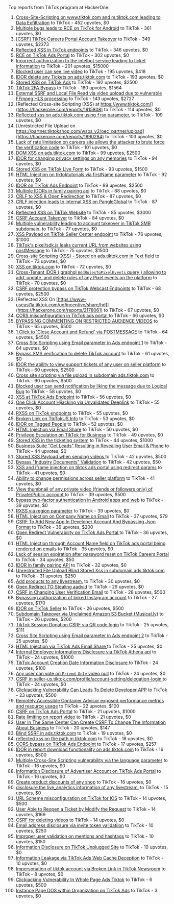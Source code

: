 Top reports from TikTok program at HackerOne:

1. [Cross-Site-Scripting on www.tiktok.com and m.tiktok.com leading to Data Exfiltration](https://hackerone.com/reports/968082) to TikTok - 452 upvotes, $0
2. [Multiple bugs leads to RCE on TikTok for Android](https://hackerone.com/reports/1065500) to TikTok - 361 upvotes, $0
3. [[CSRF] TikTok Careers Portal Account Takeover](https://hackerone.com/reports/1010522) to TikTok - 349 upvotes, $2373
4. [Reflected XSS in TikTok endpoints](https://hackerone.com/reports/1350887) to TikTok - 346 upvotes, $0
5. [RCE on TikTok Ads Portal](https://hackerone.com/reports/1024575) to TikTok - 302 upvotes, $0
6. [Incorrect authorization to the intelbot service leading to ticket information](https://hackerone.com/reports/1328546) to TikTok - 201 upvotes, $15000
7. [Blocked user can see live video](https://hackerone.com/reports/1067967) to TikTok - 195 upvotes, $418
8. [IDOR delete any Tickets on ads.tiktok.com](https://hackerone.com/reports/1475520) to TikTok - 193 upvotes, $0
9. [Stored XSS on TikTok Ads](https://hackerone.com/reports/1504202) to TikTok - 192 upvotes, $2500
10. [TikTok 2FA Bypass](https://hackerone.com/reports/1247108) to TikTok - 180 upvotes, $1564
11. [External SSRF and Local File Read via video upload due to vulnerable FFmpeg HLS processing](https://hackerone.com/reports/1062888) to TikTok - 143 upvotes, $2727
12. [Reflected Cross-site Scripting (XSS) at https://www.tiktok.com/](https://hackerone.com/reports/1915808) to TikTok - 114 upvotes, $0
13. [Reflected xss on ads.tiktok.com using `from` parameter.](https://hackerone.com/reports/1452375) to TikTok - 109 upvotes, $0
14. [Unrestricted File Upload on https://partner.tiktokshop.com/wsos_v2/oec_partner/upload](https://hackerone.com/reports/1890284) to TikTok - 103 upvotes, $0
15. [Lack of rate limitation on careers site allows the attacker to brute force the verification code](https://hackerone.com/reports/1075827) to TikTok - 101 upvotes, $0
16. [DOM XSS on ads.tiktok.com](https://hackerone.com/reports/1549451) to TikTok - 99 upvotes, $2500
17. [IDOR for changing privacy settings on any memories](https://hackerone.com/reports/1733627) to TikTok - 94 upvotes, $0
18. [Stored XSS on TikTok Live Form](https://hackerone.com/reports/1542703) to TikTok - 93 upvotes, $1500
19. [HTML Injection on tiktoktutorials via firstName parameter](https://hackerone.com/reports/1343492) to TikTok - 92 upvotes, $0
20. [IDOR on TikTok Ads Endpoint](https://hackerone.com/reports/1527906) to TikTok - 89 upvotes, $2500
21. [Multiple IDORs in family pairing api](https://hackerone.com/reports/1286332) to TikTok - 88 upvotes, $0
22. [CRLF to XSS & Open Redirection](https://hackerone.com/reports/2012519) to TikTok - 87 upvotes, $0
23. [CRLF injection leads to internal XSS on PangleGlobal](https://hackerone.com/reports/2189960) to TikTok - 87 upvotes, $0
24. [Reflected XSS on TikTok Website](https://hackerone.com/reports/1378413) to TikTok - 85 upvotes, $3000
25. [CSRF Account Takeover](https://hackerone.com/reports/1253462) to TikTok - 84 upvotes, $0
26. [Multiple vulnerability leading to account takeover in TikTok SMB subdomain.](https://hackerone.com/reports/1404612) to TikTok - 77 upvotes, $0
27. [XSS Payload on TikTok Seller Center endpoint](https://hackerone.com/reports/1554048) to TikTok - 76 upvotes, $1000
28. [TikTok's pixel/sdk.js leaks current URL from websites using postMessage](https://hackerone.com/reports/1598749) to TikTok - 75 upvotes, $1500
29. [Cross-site Scripting (XSS) - Stored on ads.tiktok.com in Text  field](https://hackerone.com/reports/1376961) to TikTok - 73 upvotes, $0
30. [XSS on tiktok.com](https://hackerone.com/reports/1322104) to TikTok - 72 upvotes, $0
31. [Cross-Tenant IDOR ( graphql `AddRulesToPixelEvents` query ) allowing to add, update, and delete rules of any Pixel events on the platform](https://hackerone.com/reports/984965) to TikTok - 70 upvotes, $0
32. [CSRF protection bypass on TikTok Webcast Endpoints](https://hackerone.com/reports/1543234) to TikTok - 68 upvotes, $2500
33. [Reflected XSS On [https://www-useast1a.tiktok.com/ug/incentive/share/hd]](https://hackerone.com/reports/2178061) to TikTok - 67 upvotes, $0
34. [CORS misconfiguration in TikTok ads portal ](https://hackerone.com/reports/1006524) to TikTok - 66 upvotes, $0
35. [BYPASSING COMMENTING ON RESTRICTED  AUDIENCE VIDEOS](https://hackerone.com/reports/1337351) to TikTok - 65 upvotes, $500
36. [1 Click to 'Close Account and Refund' via POSTMESSAGE](https://hackerone.com/reports/1897443) to TikTok - 64 upvotes, $4500
37. [Cross Site Scripting using Email parameter in Ads endpoint 1](https://hackerone.com/reports/953041) to TikTok - 64 upvotes, $0
38. [Bypass SMS verification to delete TikTok account](https://hackerone.com/reports/964467) to TikTok - 61 upvotes, $0
39. [IDOR the ability to view support tickets of any user on seller platform](https://hackerone.com/reports/1392630) to TikTok - 60 upvotes, $2500
40. [Cross site scripting via file upload in subdomain ads.tiktok.com](https://hackerone.com/reports/1433125) to TikTok - 60 upvotes, $500
41. [Blocked user can send notification by liking the message due to Logical Bug](https://hackerone.com/reports/1083421) to TikTok - 58 upvotes, $0
42. [XSS at TikTok Ads Endpoint](https://hackerone.com/reports/1683129) to TikTok - 56 upvotes, $0
43. [One Click Account Hijacking via Unvalidated Deeplink](https://hackerone.com/reports/1500614) to TikTok - 55 upvotes, $0
44. [RXSS on TikTok endpoints](https://hackerone.com/reports/2280863) to TikTok - 55 upvotes, $0
45. [Broken Link on TikTokUS.Info](https://hackerone.com/reports/1338457) to TikTok - 53 upvotes, $0
46. [IDOR on Tagged People](https://hackerone.com/reports/1555376) to TikTok - 52 upvotes, $0
47. [HTML Injection via Email Share](https://hackerone.com/reports/1490311) to TikTok - 50 upvotes, $0
48. [Privilege Escalation on TikTok for Business](https://hackerone.com/reports/1505567) to TikTok - 49 upvotes, $0
49. [Stored XSS in the ticketing system](https://hackerone.com/reports/1694037) to TikTok - 44 upvotes, $1000
50. [Business Suite "Get Leads" Resulting in Revealing User Email & Phone](https://hackerone.com/reports/1744194) to TikTok - 44 upvotes, $0
51. [Stored XSS Payload when sending videos ](https://hackerone.com/reports/1536046) to TikTok - 42 upvotes, $500
52. [Bypass "Industry Documents" Validation](https://hackerone.com/reports/997514) to TikTok - 42 upvotes, $50
53. [XSS and iframe injection on tiktok ads portal using redirect params](https://hackerone.com/reports/1514554) to TikTok - 41 upvotes, $0
54. [Ability to change permissions across seller platform](https://hackerone.com/reports/1783001) to TikTok - 41 upvotes, $0
55. [View thumbnail of any private video (friends or followers only) of Private/Public account ](https://hackerone.com/reports/1498353) to TikTok - 39 upvotes, $500
56. [bypass two-factor authentication in Android apps and web](https://hackerone.com/reports/1747978) to TikTok - 39 upvotes, $0
57. [RXSS via region parameter](https://hackerone.com/reports/2251191) to TikTok - 39 upvotes, $0
58. [HTML Injection on Company Name on Email](https://hackerone.com/reports/1022655) to TikTok - 37 upvotes, $79
59. [CSRF To Add New App In Developer Account And Bypassing Json Format](https://hackerone.com/reports/997615) to TikTok - 36 upvotes, $200
60. [Open Redirect Vulnerability on TikTok Ads Portal ](https://hackerone.com/reports/948150) to TikTok - 36 upvotes, $0
61. [HTML Injection through Account Name field on TikTok ads portal being rendered on emails](https://hackerone.com/reports/1066607) to TikTok - 35 upvotes, $0
62. [Lack of session expiration after password reset on TikTok Careers Portal](https://hackerone.com/reports/997127) to TikTok - 34 upvotes, $50
63. [IDOR in family pairing API](https://hackerone.com/reports/1586950) to TikTok - 32 upvotes, $0
64. [Unrestricted File Upload Blind Stored Xss  in subdomain ads.tiktok.com](https://hackerone.com/reports/1577370) to TikTok - 31 upvotes, $250
65. [Add products to any livestream.](https://hackerone.com/reports/1654657) to TikTok - 30 upvotes, $0
66. [Open Redirect TO  Stealing aadvid](https://hackerone.com/reports/1378533) to TikTok - 29 upvotes, $0
67. [CSRF in Changing User Verification Email](https://hackerone.com/reports/1531235) to TikTok - 28 upvotes, $500
68. [Bypassing authorization of linked Instagram account](https://hackerone.com/reports/1199965) to TikTok - 27 upvotes, $170
69. [IDOR on TikTok Seller](https://hackerone.com/reports/1509057) to TikTok - 26 upvotes, $500
70. [Subdomain Takeover via Unclaimed Amazon S3 Bucket (Musical.ly)](https://hackerone.com/reports/1102537) to TikTok - 26 upvotes, $200
71. [TikTok Session Donation CSRF via QR code login](https://hackerone.com/reports/1133661) to TikTok - 25 upvotes, $111
72. [Cross Site Scripting using Email parameter in Ads endpoint 2](https://hackerone.com/reports/946160) to TikTok - 25 upvotes, $0
73. [HTML Injection via TikTok Ads Email Share ](https://hackerone.com/reports/1376990) to TikTok - 25 upvotes, $0
74. [Internal Employee informations Disclosure via TikTok Athena api](https://hackerone.com/reports/1575560) to TikTok - 24 upvotes, $1000
75. [TikTok Account Creation Date Information Disclosure ](https://hackerone.com/reports/1562020) to TikTok - 24 upvotes, $100
76. [Any user can vote on `Friend Only` video pull](https://hackerone.com/reports/1793940) to TikTok - 24 upvotes, $0
77. [CSRF in seller-us.tiktok.com/profile/account-setting/delegation-login ](https://hackerone.com/reports/2002352) to TikTok - 24 upvotes, $0
78. [Clickjacking Vulnerability Can Leads To Delete Developer APP](https://hackerone.com/reports/1416612) to TikTok - 23 upvotes, $500
79. [Remotely Accessible Container Advisor exposed performance metrics and resource usage](https://hackerone.com/reports/1697599) to TikTok - 22 upvotes, $100
80. [CSRF on TikTok Ads Portal](https://hackerone.com/reports/1087436) to TikTok - 21 upvotes, $1000
81. [Rate limiting on report video](https://hackerone.com/reports/948146) to TikTok - 21 upvotes, $0
82. [User In The Same Center Can Create CSRF To Change The Information About Business](https://hackerone.com/reports/1006306) to TikTok - 20 upvotes, $147
83. [Blind SSRF in ads.tiktok.com](https://hackerone.com/reports/1006599) to TikTok - 19 upvotes, $0
84. [reflected xss on the path m.tiktok.com](https://hackerone.com/reports/1394440) to TikTok - 18 upvotes, $0
85. [CORS bypass on TikTok Ads Endpoint](https://hackerone.com/reports/1001951) to TikTok - 17 upvotes, $257
86. [IDOR in report download functionality on ads.tiktok.com](https://hackerone.com/reports/1559739) to TikTok - 16 upvotes, $500
87. [Multiple Cross-Site Scripting vulnerability via the language parameter](https://hackerone.com/reports/953053) to TikTok - 16 upvotes, $0
88. [Information Disclosure of Advertiser Account on TikTok Ads Portal](https://hackerone.com/reports/1018608) to TikTok - 16 upvotes, $0
89. [Create product discounts of any shop](https://hackerone.com/reports/1571578) to TikTok - 16 upvotes, $0
90. [disclosure the live_analytics information of any livestream.](https://hackerone.com/reports/1561299) to TikTok - 15 upvotes, $0
91. [URL Scheme misconfiguration on TikTok for IOS](https://hackerone.com/reports/1437294) to TikTok - 14 upvotes, $500
92. [User Able to Reopen a Ticket by Modify the Request](https://hackerone.com/reports/998993) to TikTok - 14 upvotes, $169
93. [CSRF for deleting videos](https://hackerone.com/reports/998979) to TikTok - 14 upvotes, $0
94. [Email address disclosure via invite token validatiion](https://hackerone.com/reports/1560072) to TikTok - 10 upvotes, $250
95. [Improper user validation on mentions and hashtags](https://hackerone.com/reports/1610316) to TikTok - 10 upvotes, $150
96. [Information Disclosure on TikTok Unplugged Site](https://hackerone.com/reports/1249050) to TikTok - 10 upvotes, $0
97. [Information Leakage via TikTok Ads Web Cache Deception](https://hackerone.com/reports/1484468) to TikTok - 10 upvotes, $0
98. [Impersonation of tiktok account via Broken Link in TikTok Newsroom](https://hackerone.com/reports/1504294) to TikTok - 8 upvotes, $0
99. [Clickjacking Vulnerability In Whole Page Ads Tiktok](https://hackerone.com/reports/1418857) to TikTok - 6 upvotes, $500
100. [Instance Page DOS  within Organization on TikTok Ads](https://hackerone.com/reports/1478930) to TikTok - 3 upvotes, $0
